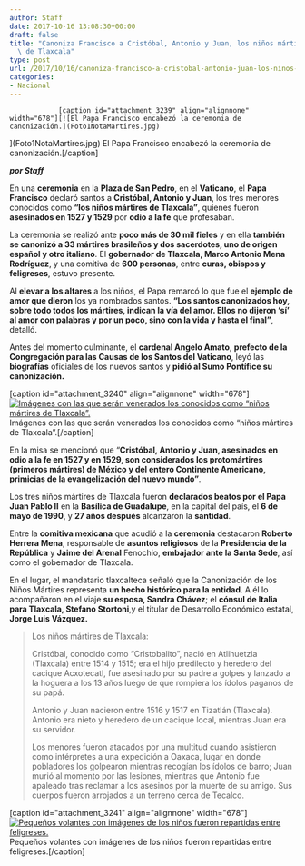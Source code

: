 ```yaml
---
author: Staff
date: 2017-10-16 13:08:30+00:00
draft: false
title: "Canoniza Francisco a Cristóbal, Antonio y Juan, los niños mártires\
  \ de Tlaxcala"
type: post
url: /2017/10/16/canoniza-francisco-a-cristobal-antonio-juan-los-ninos-martires-tlaxcala/
categories:
- Nacional
---
```



				[caption id="attachment_3239" align="alignnone" width="678"][![El Papa Francisco encabezó la ceremonia de canonización.](Foto1NotaMartires.jpg)
](Foto1NotaMartires.jpg) El Papa Francisco encabezó la ceremonia de canonización.[/caption]

_**por Staff**_

En una **ceremonia** en la **Plaza de San Pedro**, en el **Vaticano**, el **Papa Francisco** declaró santos a **Cristóbal, Antonio y Juan**, los tres menores conocidos como **“los niños mártires de Tlaxcala”**, quienes fueron **asesinados en 1527 y 1529** por **odio a la fe** que profesaban.

La ceremonia se realizó ante **poco más de 30 mil fieles** y en ella **también se canonizó a 33 mártires brasileños y dos sacerdotes, uno de origen español y otro italiano**. El **gobernador de Tlaxcala, Marco Antonio Mena Rodríguez**, y una comitiva de **600 personas**, entre **curas, obispos y feligreses**, estuvo presente.

Al **elevar a los altares** a los niños, el Papa remarcó lo que fue el **ejemplo de amor que dieron** los ya nombrados santos. **“Los santos canonizados hoy, sobre todo todos los mártires, indican la vía del amor. Ellos no dijeron ‘sí’ al amor con palabras y por un poco, sino con la vida y hasta el final”**, detalló.

Antes del momento culminante, el **cardenal Angelo Amato**, **prefecto de la Congregación para las Causas de los Santos del Vaticano**, leyó las **biografías** oficiales de los nuevos santos y **pidió al Sumo Pontífice su canonización.**

[caption id="attachment_3240" align="alignnone" width="678"][![Imágenes con las que serán venerados los conocidos como “niños mártires de Tlaxcala”.](Foto2NotaMartires.jpg)
](Foto2NotaMartires.jpg) Imágenes con las que serán venerados los conocidos como “niños mártires de Tlaxcala”.[/caption]

En la misa se mencionó que “**Cristóbal, Antonio y Juan, asesinados en odio a la fe en 1527 y en 1529, son considerados los protomártires (primeros mártires) de México y del entero Continente Americano, primicias de la evangelización del nuevo mundo”**.

Los tres niños mártires de Tlaxcala fueron **declarados beatos por el Papa Juan Pablo II** en la **Basílica de Guadalupe**, en la capital del país, el **6 de mayo de 1990**, y **27 años después** alcanzaron la **santidad**.

Entre la **comitiva mexicana** que acudió a la **ceremonia** destacaron **Roberto Herrera Mena**, responsable de **asuntos religiosos** de la **Presidencia de la República** y **Jaime del Arenal** Fenochio, **embajador ante la Santa Sede**, así como el gobernador de Tlaxcala.

En el lugar, el mandatario tlaxcalteca señaló que la Canonización de los Niños Mártires representa **un hecho histórico para la entidad**. A él lo acompañaron en el viaje **su esposa, Sandra Chávez**; el **cónsul de Italia para Tlaxcala, Stefano Stortoni**,y el titular de Desarrollo Económico estatal, **Jorge Luis Vázquez.**


<blockquote>Los niños mártires de Tlaxcala:

Cristóbal, conocido como “Cristobalito”, nació en Atlihuetzia (Tlaxcala) entre 1514 y 1515; era el hijo predilecto y heredero del cacique Acxotecatl, fue asesinado por su padre a golpes y lanzado a la hoguera a los 13 años luego de que rompiera los ídolos paganos de su papá.

Antonio y Juan nacieron entre 1516 y 1517 en Tizatlán (Tlaxcala). Antonio era nieto y heredero de un cacique local, mientras Juan era su servidor. 

Los menores fueron atacados por una multitud cuando asistieron como intérpretes a una expedición a Oaxaca, lugar en donde pobladores los golpearon mientras recogían los ídolos de barro; Juan murió al momento por las lesiones, mientras que Antonio fue apaleado tras reclamar a los asesinos por la muerte de su amigo. Sus cuerpos fueron arrojados a un terreno cerca de Tecalco.</blockquote>


[caption id="attachment_3241" align="alignnone" width="678"][![Pequeños volantes con imágenes de los niños fueron repartidas entre feligreses.](Foto3NotaMartires.jpg)
](Foto3NotaMartires.jpg) Pequeños volantes con imágenes de los niños fueron repartidas entre feligreses.[/caption]		
